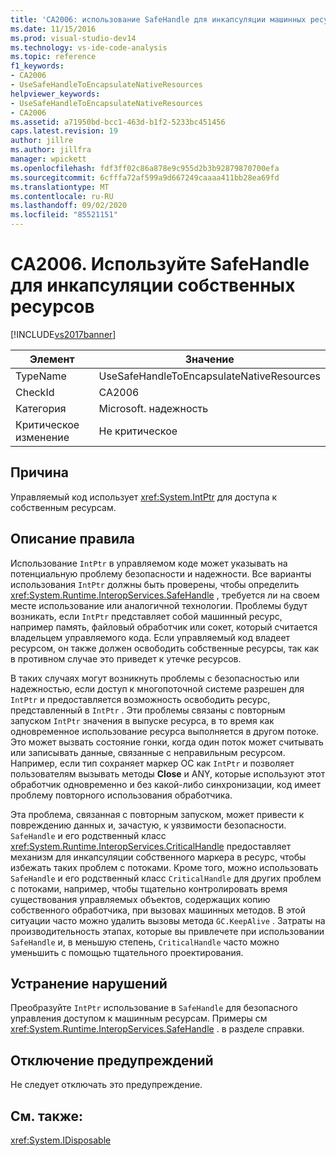```yaml
---
title: 'CA2006: использование SafeHandle для инкапсуляции машинных ресурсов | Документация Майкрософт'
ms.date: 11/15/2016
ms.prod: visual-studio-dev14
ms.technology: vs-ide-code-analysis
ms.topic: reference
f1_keywords:
- CA2006
- UseSafeHandleToEncapsulateNativeResources
helpviewer_keywords:
- UseSafeHandleToEncapsulateNativeResources
- CA2006
ms.assetid: a71950bd-bcc1-463d-b1f2-5233bc451456
caps.latest.revision: 19
author: jillre
ms.author: jillfra
manager: wpickett
ms.openlocfilehash: fdf3ff02c86a878e9c955d2b3b92879870700efa
ms.sourcegitcommit: 6cfffa72af599a9d667249caaaa411bb28ea69fd
ms.translationtype: MT
ms.contentlocale: ru-RU
ms.lasthandoff: 09/02/2020
ms.locfileid: "85521151"
---
```

# <a name="ca2006-use-safehandle-to-encapsulate-native-resources"></a>CA2006. Используйте SafeHandle для инкапсуляции собственных ресурсов
[!INCLUDE[vs2017banner](../includes/vs2017banner.md)]

|Элемент|Значение|
|-|-|
|TypeName|UseSafeHandleToEncapsulateNativeResources|
|CheckId|CA2006|
|Категория|Microsoft. надежность|
|Критическое изменение|Не критическое|

## <a name="cause"></a>Причина
 Управляемый код использует <xref:System.IntPtr> для доступа к собственным ресурсам.

## <a name="rule-description"></a>Описание правила
 Использование `IntPtr` в управляемом коде может указывать на потенциальную проблему безопасности и надежности. Все варианты использования `IntPtr` должны быть проверены, чтобы определить <xref:System.Runtime.InteropServices.SafeHandle> , требуется ли на своем месте использование или аналогичной технологии. Проблемы будут возникать, если `IntPtr` представляет собой машинный ресурс, например память, файловый обработчик или сокет, который считается владельцем управляемого кода. Если управляемый код владеет ресурсом, он также должен освободить собственные ресурсы, так как в противном случае это приведет к утечке ресурсов.

 В таких случаях могут возникнуть проблемы с безопасностью или надежностью, если доступ к многопоточной системе разрешен для `IntPtr` и предоставляется возможность освободить ресурс, представленный в `IntPtr` . Эти проблемы связаны с повторным запуском `IntPtr` значения в выпуске ресурса, в то время как одновременное использование ресурса выполняется в другом потоке. Это может вызвать состояние гонки, когда один поток может считывать или записывать данные, связанные с неправильным ресурсом. Например, если тип сохраняет маркер ОС как `IntPtr` и позволяет пользователям вызывать методы **Close** и ANY, которые используют этот обработчик одновременно и без какой-либо синхронизации, код имеет проблему повторного использования обработчика.

 Эта проблема, связанная с повторным запуском, может привести к повреждению данных и, зачастую, к уязвимости безопасности. `SafeHandle` и его родственный класс <xref:System.Runtime.InteropServices.CriticalHandle> предоставляет механизм для инкапсуляции собственного маркера в ресурс, чтобы избежать таких проблем с потоками. Кроме того, можно использовать `SafeHandle` и его родственный класс `CriticalHandle` для других проблем с потоками, например, чтобы тщательно контролировать время существования управляемых объектов, содержащих копию собственного обработчика, при вызовах машинных методов. В этой ситуации часто можно удалить вызовы метода `GC.KeepAlive` . Затраты на производительность этапах, которые вы привлечете при использовании `SafeHandle` и, в меньшую степень, `CriticalHandle` часто можно уменьшить с помощью тщательного проектирования.

## <a name="how-to-fix-violations"></a>Устранение нарушений
 Преобразуйте `IntPtr` использование в `SafeHandle` для безопасного управления доступом к машинным ресурсам. Примеры см <xref:System.Runtime.InteropServices.SafeHandle> . в разделе справки.

## <a name="when-to-suppress-warnings"></a>Отключение предупреждений
 Не следует отключать это предупреждение.

## <a name="see-also"></a>См. также:
 <xref:System.IDisposable>
